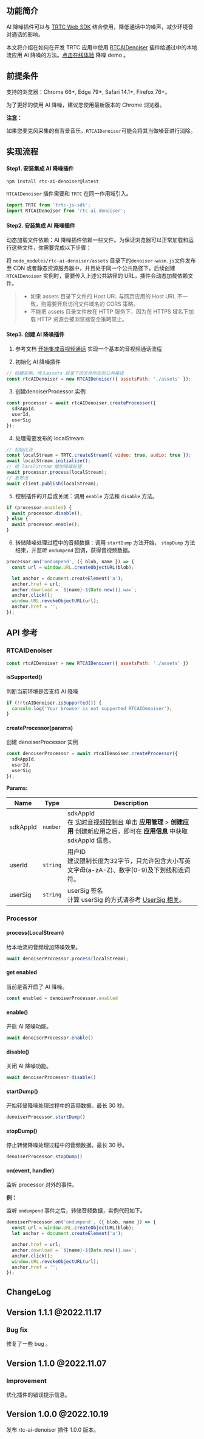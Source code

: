 ## 功能简介

AI 降噪插件可以与 [TRTC Web SDK](https://www.npmjs.com/package/trtc-js-sdk) 结合使用，降低通话中的噪声，减少环境音对通话的影响。

本文将介绍在如何在开发 TRTC 应用中使用 [RTCAIDenoiser](https://www.npmjs.com/package/rtc-ai-denoiser) 插件给通过中的本地流应用 AI 降噪的方法。[点击在线体验](https://web.sdk.qcloud.com/trtc/webrtc/demo/latest/ai-denoiser/index.html) 降噪 demo 。

## 前提条件

支持的浏览器：Chrome 66+, Edge 79+, Safari 14.1+, Firefox 76+。

为了更好的使用 AI 降噪，建议您使用最新版本的 Chrome 浏览器。

**注意：**

如果您麦克风采集的有背景音乐，`RTCAIDenoiser`可能会将其当做噪音进行消除。

## 实现流程

#### Step1. 安装集成 AI 降噪插件

```shell
npm install rtc-ai-denoiser@latest
```

`RTCAIDenoiser` 插件需要和 `TRTC` 在同一作用域引入。

```javascript
import TRTC from 'trtc-js-sdk';
import RTCAIDenoiser from 'rtc-ai-denoiser';
```

#### Step2. 安装集成 AI 降噪插件

动态加载文件依赖：AI 降噪插件依赖一些文件。为保证浏览器可以正常加载和运行这些文件，你需要完成以下步骤：

将 `node_modules/rtc-ai-denoiser/assets` 目录下的`denoiser-wasm.js`文件发布至 CDN 或者静态资源服务器中，并且处于同一个公共路径下。后续创建 `RTCAIDenoiser` 实例时，需要传入上述公共路径的 URL，插件会动态加载依赖文件。

> - 如果 assets 目录下文件的 Host URL 与网页应用的 Host URL 不一致，则需要开启访问文件域名的 CORS 策略。
> - 不能把 assets 目录文件放在 HTTP 服务下，因为在 HTTPS 域名下加载 HTTP 资源会被浏览器安全策略禁止。

#### Step3. 创建 AI 降噪插件

1. 参考文档 [开始集成音视频通话](https://web.sdk.qcloud.com/trtc/webrtc/doc/zh-cn/tutorial-11-basic-video-call.html) 实现一个基本的音视频通话流程

2. 初始化 AI 降噪插件

```javascript
// 创建实例，传入assets 目录下的文件所在的公共路径
const rtcAIDenoiser = new RTCAIDenoiser({ assetsPath: './assets' });
```

3. 创建denoiserProcessor 实例

```javascript
const processor = await rtcAIDenoiser.createProcessor({
  sdkAppId,
  userId,
  userSig
});
```

4. 处理需要发布的 localStream

```javascript
// 初始化流
const localStream = TRTC.createStream({ video: true, audio: true });
await localStream.initialize();
// 给 localStream 增加降噪处理
await processor.process(localStream);
// 发布流
await client.publish(localStream);
```

5. 控制插件的开启或关闭：调用 `enable` 方法和 `disable` 方法。

```javascript
if (processor.enabled) {
  await processor.disable();
} else {
  await processor.enable();
}
```

6. 转储降噪处理过程中的音频数据：调用 `startDump` 方法开始， `stopDump` 方法结束，并监听 `ondumpend` 回调，获得音视频数据。

```javascript
processor.on('ondumpend', ({ blob, name }) => {
  const url = window.URL.createObjectURL(blob);

  let anchor = document.createElement('a');
  anchor.href = url;
  anchor.download = `${name}-${Date.now()}.wav`;
  anchor.click();
  window.URL.revokeObjectURL(url);
  anchor.href = '';
});
```

## API 参考

### RTCAIDenoiser

```javascript
const rtcAIDenoiser = new RTCAIDenoiser({ assetsPath: './assets' })
```

#### isSupported()

判断当前环境是否支持 AI 降噪

```javascript
if (!rtcAIDenoiser.isSupported()) {
  console.log('Your browser is not supported RTCAIDenoiser');
}
```

#### createProcessor(params)

创建 denoiserProcessor 实例

```javascript
const denoiserProcessor = await rtcAIDenoiser.createProcessor({
  sdkAppId,
  userId,
  userSig
});
```

**Params:**

| Name     | Type     | Description                                                  |
| -------- | -------- | ------------------------------------------------------------ |
| sdkAppId | `number` | sdkAppId <br/>在 [实时音视频控制台](https://console.cloud.tencent.com/trtc) 单击 **应用管理** > **创建应用** 创建新应用之后，即可在 **应用信息** 中获取 sdkAppId 信息。 |
| userId   | `string` | 用户ID<br/>建议限制长度为32字节，只允许包含大小写英文字母(a-zA-Z)、数字(0-9)及下划线和连词符。 |
| userSig  | `string` | userSig 签名<br/>计算 userSig 的方式请参考 [UserSig 相关](https://cloud.tencent.com/document/product/647/17275)。 |

### Processor

#### process(LocalStream)

给本地流的音频增加降噪效果。

```javascript
await denoiserProcessor.process(localStream);
```

#### get enabled

当前是否开启了 AI 降噪。

```javascript
const enabled = denoiserProcessor.enabled
```

#### enable()

开启 AI 降噪功能。

```javascript
await denoiserProcessor.enable()
```

#### disable()

关闭 AI 降噪功能。

```javascript
await denoiserProcessor.disable()
```

#### startDump()

开始转储降噪处理过程中的音频数据。最长 30 秒。

```javascript
denoiserProcessor.startDump()
```

#### stopDump()

停止转储降噪处理过程中的音频数据。最长 30 秒。

```javascript
denoiserProcessor.stopDump()
```

#### on(event, handler)

监听 processor 对外的事件。

**例：**

监听 `ondumpend` 事件之后，转储音频数据，实例代码如下。

```javascript
denoiserProcessor.on('ondumpend', ({ blob, name }) => {
  const url = window.URL.createObjectURL(blob);
  let anchor = document.createElement('a');

  anchor.href = url;
  anchor.download = `${name}-${Date.now()}.wav`;
  anchor.click();
  window.URL.revokeObjectURL(url);
  anchor.href = '';
});
```

## ChangeLog

## Version 1.1.1 @2022.11.17

### Bug fix

修复了一些 bug 。

## Version 1.1.0 @2022.11.07

### Improvement

优化插件的错误提示信息。

## Version 1.0.0 @2022.10.19

发布 rtc-ai-denoiser 插件 1.0.0 版本。


